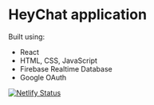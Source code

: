 # HeyChat application

Built using:
* React
* HTML, CSS, JavaScript
* Firebase Realtime Database
* Google OAuth

[![Netlify Status](https://api.netlify.com/api/v1/badges/776e1bd7-5d1a-4bb2-97cd-955bf55f3556/deploy-status)](https://app.netlify.com/sites/genuine-selkie-013800/deploys)